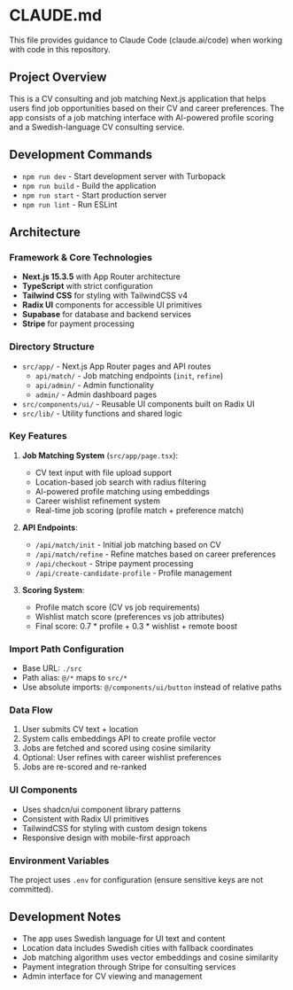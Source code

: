 # CLAUDE.md

This file provides guidance to Claude Code (claude.ai/code) when working with code in this repository.

## Project Overview

This is a CV consulting and job matching Next.js application that helps users find job opportunities based on their CV and career preferences. The app consists of a job matching interface with AI-powered profile scoring and a Swedish-language CV consulting service.

## Development Commands

- `npm run dev` - Start development server with Turbopack
- `npm run build` - Build the application
- `npm run start` - Start production server
- `npm run lint` - Run ESLint

## Architecture

### Framework & Core Technologies
- **Next.js 15.3.5** with App Router architecture
- **TypeScript** with strict configuration
- **Tailwind CSS** for styling with TailwindCSS v4
- **Radix UI** components for accessible UI primitives
- **Supabase** for database and backend services
- **Stripe** for payment processing

### Directory Structure
- `src/app/` - Next.js App Router pages and API routes
  - `api/match/` - Job matching endpoints (`init`, `refine`)
  - `api/admin/` - Admin functionality
  - `admin/` - Admin dashboard pages
- `src/components/ui/` - Reusable UI components built on Radix UI
- `src/lib/` - Utility functions and shared logic

### Key Features
1. **Job Matching System** (`src/app/page.tsx`):
   - CV text input with file upload support
   - Location-based job search with radius filtering
   - AI-powered profile matching using embeddings
   - Career wishlist refinement system
   - Real-time job scoring (profile match + preference match)

2. **API Endpoints**:
   - `/api/match/init` - Initial job matching based on CV
   - `/api/match/refine` - Refine matches based on career preferences
   - `/api/checkout` - Stripe payment processing
   - `/api/create-candidate-profile` - Profile management

3. **Scoring System**:
   - Profile match score (CV vs job requirements)
   - Wishlist match score (preferences vs job attributes)
   - Final score: 0.7 * profile + 0.3 * wishlist + remote boost

### Import Path Configuration
- Base URL: `./src`
- Path alias: `@/*` maps to `src/*`
- Use absolute imports: `@/components/ui/button` instead of relative paths

### Data Flow
1. User submits CV text + location
2. System calls embeddings API to create profile vector
3. Jobs are fetched and scored using cosine similarity
4. Optional: User refines with career wishlist preferences
5. Jobs are re-scored and re-ranked

### UI Components
- Uses shadcn/ui component library patterns
- Consistent with Radix UI primitives
- TailwindCSS for styling with custom design tokens
- Responsive design with mobile-first approach

### Environment Variables
The project uses `.env` for configuration (ensure sensitive keys are not committed).

## Development Notes

- The app uses Swedish language for UI text and content
- Location data includes Swedish cities with fallback coordinates
- Job matching algorithm uses vector embeddings and cosine similarity
- Payment integration through Stripe for consulting services
- Admin interface for CV viewing and management